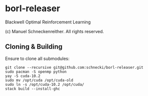 # borl-releaser

Blackwell Optimal Reinforcement Learning

(c) Manuel Schneckenreither. All rights reserved.

## Cloning & Building

Ensure to clone all submodules:

    git clone --recursive git@github.com:schnecki/borl-releaser.git
    sudo pacman -S openmp python
    yay -S cuda-10.2
    sudo mv /opt/cuda /opt/cuda-old
    sudo ln -s /opt/cuda-10.2 /opt/cuda/
    stack build --install-ghc
